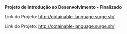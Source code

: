 **Projeto de Introdução ao Desenvolvimento - Finalizado**

Link do Projeto: http://obtainable-language.surge.sh/

Link do Projeto: http://obtainable-language.surge.sh/

